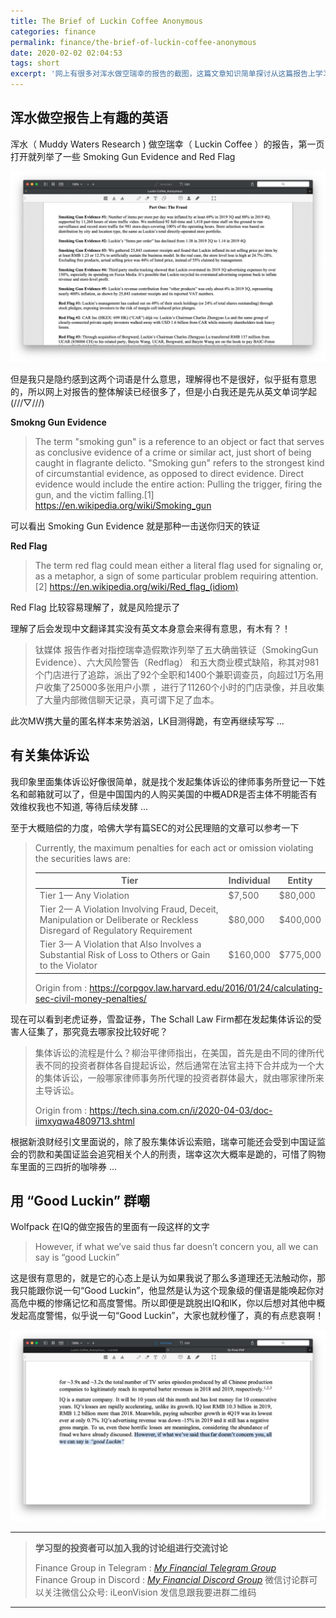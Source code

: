 ```yaml
---
title: The Brief of Luckin Coffee Anonymous
categories: finance
permalink: finance/the-brief-of-luckin-coffee-anonymous
date: 2020-02-02 02:04:53
tags: short
excerpt: '网上有很多对浑水做空瑞幸的报告的截图，这篇文章知识简单探讨从这篇报告上学习到的有趣的英文俚语'
---
```


## 浑水做空报告上有趣的英语

浑水（ Muddy Waters Research )  做空瑞幸（ Luckin Coffee ）的报告，第一页打开就列举了一些 Smoking Gun Evidence and Red Flag 

![image-20200202020947536](the-brief-of-luckin-coffee-anonymous/image-20200202020947536.png)

但是我只是隐约感到这两个词语是什么意思，理解得也不是很好，似乎挺有意思的，所以网上对报告的整体解读已经很多了，但是小白我还是先从英文单词学起 (///▽///) 



**Smokng Gun Evidence**

>The term "smoking gun" is a reference to an object or fact that serves as conclusive evidence of a crime or similar act, just short of being caught in flagrante delicto. "Smoking gun" refers to the strongest kind of circumstantial evidence, as opposed to direct evidence. Direct evidence would include the entire action: Pulling the trigger, firing the gun, and the victim falling.[1]
>https://en.wikipedia.org/wiki/Smoking_gun

可以看出 Smoking Gun Evidence 就是那种一击送你归天的铁证



**Red Flag**

>The term red flag could mean either a literal flag used for signaling or, as a metaphor, a sign of some particular problem requiring attention.[2]
>https://en.wikipedia.org/wiki/Red_flag_(idiom)

Red Flag 比较容易理解了，就是风险提示了

理解了后会发现中文翻译其实没有英文本身意会来得有意思，有木有？！



> 钛媒体 报告作者对指控瑞幸造假欺诈列举了五大确凿铁证（SmokingGun Evidence）、六大风险警告（Redflag） 和五大商业模式缺陷，称其对981个门店进行了追踪，派出了92个全职和1400个兼职调查员，向超过1万名用户收集了25000多张用户小票 ，进行了11260个小时的门店录像，并且收集了大量内部微信聊天记录，真可谓下足了血本。
>

此次MW携大量的匿名样本来势汹汹，LK目测得跪，有空再继续写写 ...



## 有关集体诉讼

我印象里面集体诉讼好像很简单，就是找个发起集体诉讼的律师事务所登记一下姓名和邮箱就可以了，但是中国国内的人购买美国的中概ADR是否主体不明能否有效维权我也不知道, 等待后续发酵 ... 

至于大概赔偿的力度，哈佛大学有篇SEC的对公民理赔的文章可以参考一下

> Currently, the maximum penalties for each act or omission violating the securities laws are:
>
> | **Tier**                                                     | **Individual** | **Entity** |
> | ------------------------------------------------------------ | -------------- | ---------- |
> | Tier 1— Any Violation                                        | $7,500         | $80,000    |
> | Tier 2— A Violation Involving Fraud, Deceit, Manipulation or Deliberate or Reckless Disregard of Regulatory Requirement | $80,000        | $400,000   |
> | Tier 3— A Violation that Also Involves a Substantial Risk of Loss to Others or Gain to the Violator | $160,000       | $775,000   |
>
> Origin from : https://corpgov.law.harvard.edu/2016/01/24/calculating-sec-civil-money-penalties/
>
> 

现在可以看到老虎证券，雪盈证券，The Schall Law Firm都在发起集体诉讼的受害人征集了，那究竟去哪家投比较好呢？

> 集体诉讼的流程是什么？柳治平律师指出，在美国，首先是由不同的律所代表不同的投资者群体各自提起诉讼，然后通常在法官主持下合并成为一个大的集体诉讼，一般哪家律师事务所代理的投资者群体最大，就由哪家律所来主导诉讼。
>
> Origin from : https://tech.sina.com.cn/i/2020-04-03/doc-iimxyqwa4809713.shtml
>
> 

根据新浪财经引文里面说的，除了股东集体诉讼索赔，瑞幸可能还会受到中国证监会的罚款和美国证监会追究相关个人的刑责，瑞幸这次大概率是跪的，可惜了购物车里面的三四折的咖啡券 ...

## 用 “Good Luckin” 群嘲

Wolfpack 在IQ的做空报告的里面有一段这样的文字

>However, if what we’ve said thus far doesn’t concern you, all we can say is “good Luckin”

这是很有意思的，就是它的心态上是认为如果我说了那么多道理还无法触动你，那我只能跟你说一句“Good Luckin”，他显然是认为这个现象级的俚语是能唤起你对高危中概的惨痛记忆和高度警惕。所以即便是跳脱出IQ和lK，你以后想对其他中概发起高度警惕，似乎说一句“Good Luckin”，大家也就秒懂了，真的有点悲哀啊！

![image-20200409124815546](the-brief-of-luckin-coffee-anonymous/image-20200409124815546.png)

------

> **学习型的投资者可以加入我的讨论组进行交流讨论**     
>
> Finance Group in Telegram : [_My Financial Telegram Group_](https://t.me/joinchat/JAgU_xVgurGtCieh5GQ56g)   
> Finance Group in Discord : [_My Financial Discord Group_](https://discord.gg/NgWdjb)
> 微信讨论群可以关注微信公众号:  iLeonVision 发信息跟我要进群二维码

------

